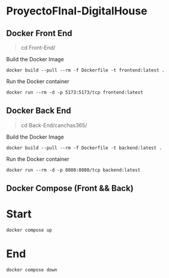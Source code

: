 # ProyectoFInal-DigitalHouse

## Docker Front End

> cd Front-End/

Build the Docker Image

```docker
docker build --pull --rm -f Dockerfile -t frontend:latest .
```

Run the Docker container

```docker
docker run --rm -d -p 5173:5173/tcp frontend:latest
```

## Docker Back End

> cd Back-End/canchas365/

Build the Docker Image

```docker
docker build --pull --rm -f Dockerfile -t backend:latest .
```

Run the Docker container

```docker
docker run --rm -d -p 8080:8080/tcp backend:latest
```

## Docker Compose (Front && Back)

# Start

```docker
docker compose up
```

# End

```docker
docker compose down
```
